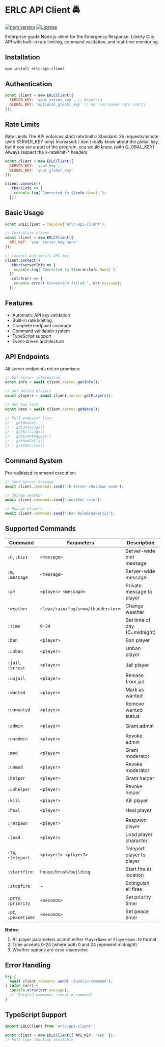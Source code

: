 # ERLC API Client 🚔

[![npm version](https://img.shields.io/npm/v/erlc-api-client)](https://www.npmjs.com/package/erlc-api-client)
[![License](https://img.shields.io/badge/License-MIT%20with%20Restrictions-blue)](LICENSE.md)

Enterprise-grade Node.js client for the Emergency Response: Liberty City API with built-in rate limiting, command validation, and real-time monitoring.

## Installation

```bash
npm install erlc-api-client
```

## Authentication

```javascript
const client = new ERLCClient({
  SERVER_KEY: 'your_server_key', // Required
  GLOBAL_KEY: 'optional_global_key' // For increased rate limits
});
```

## Rate Limits
Rate Limits
The API enforces strict rate limits:
Standard: 35 requests/minute (with SERVER_KEY only)
Increased: I don't really know about the global key, but if you are a part of the program, you would know. (with GLOBAL_KEY)
Always respect the x-ratelimit-* headers
```js
const client = new ERLCClient({
  SERVER_KEY: 'your_key',
  GLOBAL_KEY: 'your_global_key'
});

client.connect()
  .then(info => {
    console.log(`Connected to ${info.Name}.`);
  });
```

## Basic Usage
```js
const ERLCClient = require('erlc-api-client');

// Initialize client
const client = new ERLCClient({
  API_KEY: 'your_server_key_here'
});

// Connect and verify API key
client.connect()
  .then(serverInfo => {
    console.log(`Connected to ${serverInfo.Name}`);
  })
  .catch(err => {
    console.error('Connection failed:', err.message);
  });
```
## Features
- Automatic API key validation
- Built-in rate limiting
- Complete endpoint coverage
- Command validation system
- TypeScript support
- Event-driven architecture

## API Endpoints
All server endpoints return promises:
```js
// Get server information
const info = await client.server.getInfo();

// Get online players
const players = await client.server.getPlayers(); 

// Get ban list
const bans = await client.server.getBans();

// Full endpoint list:
// - getQueue()
// - getJoinLogs() 
// - getKillLogs()
// - getCommandLogs()
// - getModCalls()
// - getVehicles()
```

## Command System
Pre-validated command execution:
```js
// Send server message
await client.commands.send(':h Server shutdown soon');

// Change weather
await client.commands.send(':weather rain');

// Manage players
await client.commands.send(':ban RuleBreaker123');
```

## Supported Commands

| Command               | Parameters                     | Description                          | Example                     |
|-----------------------|--------------------------------|--------------------------------------|-----------------------------|
| `:h`, `:hint`        | `<message>`                   | Server-wide hint message             | `:h Server restarting soon` |
| `:m`, `:message`     | `<message>`                   | Server-wide message                  | `:m Important update`       |
| `:pm`                | `<player> <message>`          | Private message to player            | `:pm Player1 Hello!`        |
| `:weather`           | `clear/rain/fog/snow/thunderstorm` | Change weather                  | `:weather snow`             |
| `:time`              | `0-24`                        | Set time of day (0=midnight)         | `:time 18`                  |
| `:ban`               | `<player>`                    | Ban player                           | `:ban RuleBreaker`          |
| `:unban`             | `<player>`                    | Unban player                         | `:unban ReformedPlayer`     |
| `:jail`, `:arrest`   | `<player>`                    | Jail player                          | `:jail Suspect`             |
| `:unjail`            | `<player>`                    | Release from jail                    | `:unjail Player`            |
| `:wanted`            | `<player>`                    | Mark as wanted                       | `:wanted Criminal`          |
| `:unwanted`          | `<player>`                    | Remove wanted status                 | `:unwanted Player`          |
| `:admin`             | `<player>`                    | Grant admin                          | `:admin TrustedPlayer`      |
| `:unadmin`           | `<player>`                    | Revoke admin                         | `:unadmin Player`           |
| `:mod`               | `<player>`                    | Grant moderator                      | `:mod ResponsiblePlayer`    |
| `:unmod`             | `<player>`                    | Revoke moderator                     | `:unmod Player`             |
| `:helper`            | `<player>`                    | Grant helper                         | `:helper NewPlayer`         |
| `:unhelper`          | `<player>`                    | Revoke helper                        | `:unhelper Player`          |
| `:kill`              | `<player>`                    | Kill player                          | `:kill Player`              |
| `:heal`              | `<player>`                    | Heal player                          | `:heal InjuredPlayer`       |
| `:respawn`           | `<player>`                    | Respawn player                       | `:respawn Player`           |
| `:load`              | `<player>`                    | Load player character                | `:load Player`              |
| `:tp`, `:teleport`   | `<player1> <player2>`         | Teleport player to player            | `:tp Player1 Player2`       |
| `:startfire`         | `house/brush/building`        | Start fire at location               | `:startfire house`          |
| `:stopfire`          | -                             | Extinguish all fires                 | `:stopfire`                 |
| `:prty`, `:priority` | `<seconds>`                   | Set priority timer                   | `:prty 300`                 |
| `:pt`, `:peacetimer` | `<seconds>`                   | Set peace timer                      | `:pt 600`                   |

**Notes:**
1. All player parameters accept either `PlayerName` or `PlayerName:ID` format
2. Time accepts 0-24 (where both 0 and 24 represent midnight)
3. Weather options are case-insensitive

## Error Handling
```js
try {
  await client.commands.send(':invalid-command');
} catch (err) {
  console.error(err.message); 
  // "Invalid command: :invalid-command"
}
```
## TypeScript Support
```ts
import ERLCClient from 'erlc-api-client';

const client = new ERLCClient({ API_KEY: 'key' });
// Full type checking available
```
